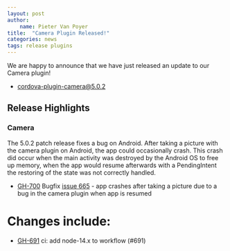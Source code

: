 ```yaml
---
layout: post
author:
    name: Pieter Van Poyer
title:  "Camera Plugin Released!"
categories: news
tags: release plugins
---
```


We are happy to announce that we have just released an update to our Camera plugin!

* [cordova-plugin-camera@5.0.2](https://github.com/apache/cordova-plugin-camera)

## Release Highlights

### Camera

The 5.0.2 patch release fixes a bug on Android.
After taking a picture with the camera plugin on Android, the app could occasionally crash. 
This crash did occur when the main activity was destroyed by the Android OS to free up memory, when the app would resume afterwards with a PendingIntent the restoring of the state was not correctly handled.


* [GH-700](https://github.com/apache/cordova-plugin-camera/pull/700) Bugfix [issue 665](https://github.com/apache/cordova-plugin-camera/issues/665) - app crashes after taking a picture due to a bug in the camera plugin when app is resumed

<!--more-->
# Changes include:

* [GH-691](https://github.com/apache/cordova-plugin-camera/pull/691) ci: add node-14.x to workflow (#691)

